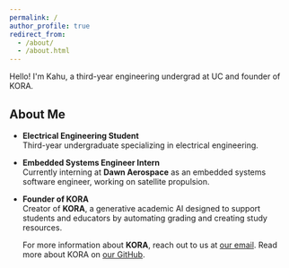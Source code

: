 ```yaml
---
permalink: /
author_profile: true
redirect_from:
  - /about/
  - /about.html
---
```


Hello! I'm Kahu, a third-year engineering undergrad at UC and founder of KORA.

## About Me

- **Electrical Engineering Student**  
  Third-year undergraduate specializing in electrical engineering.

- **Embedded Systems Engineer Intern**  
  Currently interning at **Dawn Aerospace** as an embedded systems software engineer, working on satellite propulsion.

- **Founder of KORA**  
  Creator of **KORA**, a generative academic AI designed to support students and educators by automating grading and creating study resources. 

  For more information about **KORA**, reach out to us at [our email](mailto:KahuHutton.business@gmail.com). Read more about KORA on [our GitHub](https://github.com/kora-edu).
